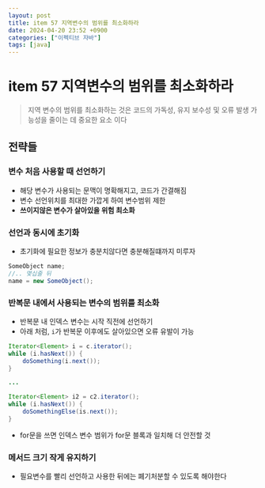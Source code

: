 ```yaml
---
layout: post
title: item 57 지역변수의 범위를 최소화하라
date: 2024-04-20 23:52 +0900
categories: ["이펙티브 자바"]
tags: [java]
---
```



# item 57 지역변수의 범위를 최소화하라

> 지역 변수의 범위를 최소화하는 것은 코드의 가독성, 유지 보수성 및 오류 발생 가능성을 줄이는 데 중요한 요소
이다


## 전략들

### 변수 처음 사용할 때 선언하기
- 해당 변수가 사용되는 문맥이 명확해지고, 코드가 간결해짐
- 변수 선언위치를 최대한 가깝게 하여 변수범위 제한
- **쓰이지않은 변수가 살아있을 위험 최소화**

### 선언과 동시에 초기화
- 초기화에 필요한 정보가 충분치않다면 충분해질떄까지 미루자
```java
SomeObject name;
//.. 몇십줄 뒤
name = new SomeObject();
```

### 반복문 내에서 사용되는 변수의 범위를 최소화
- 반복문 내 인덱스 변수는 시작 직전에 선언하기
- 아래 처럼, `i`가 반복문 이후에도 살아있으면 오류 유발이 가능
```java
Iterator<Element> i = c.iterator();
while (i.hasNext()) {
    doSomething(i.next());
}

...

Iterator<Element> i2 = c2.iterator();
while (i.hasNext()) {
    doSomethingElse(is.next());
}
```
- for문을 쓰면 인덱스 변수 범위가 for문 블록과 일치해 더 안전할 것

### 메서드 크기 작게 유지하기
- 필요변수를 빨리 선언하고 사용한 뒤에는 폐기처분할 수 있도록 해야한다

